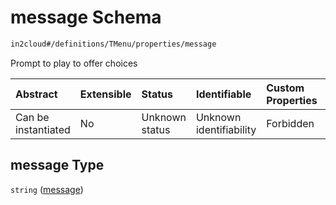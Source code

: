 # message Schema

```txt
in2cloud#/definitions/TMenu/properties/message
```

Prompt to play to offer choices

| Abstract            | Extensible | Status         | Identifiable            | Custom Properties | Additional Properties | Access Restrictions | Defined In                                                                        |
| :------------------ | :--------- | :------------- | :---------------------- | :---------------- | :-------------------- | :------------------ | :-------------------------------------------------------------------------------- |
| Can be instantiated | No         | Unknown status | Unknown identifiability | Forbidden         | Allowed               | none                | [TDSLRoot.schema.json*](../../schema/TDSLRoot.schema.json "open original schema") |

## message Type

`string` ([message](tdslroot-definitions-tmenu-properties-message.md))
